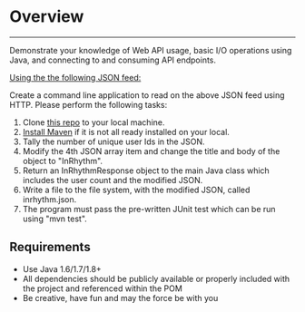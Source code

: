 # Overview
-----------------------------------------------------------------------------------------------------------------------------------
Demonstrate your knowledge of Web API usage, basic I/O operations using Java, and connecting to and consuming API endpoints.

[Using the the following JSON feed:](http://jsonplaceholder.typicode.com/posts)

Create a command line application to read on the above JSON feed using HTTP. Please perform the following tasks:

1. Clone [this repo](https://github.com/inrhythm/java-api-test) to your local machine.
2. [Install Maven](https://maven.apache.org/index.html) if it is not all ready installed on your local. 
3. Tally the number of unique user Ids in the JSON.
4. Modify the 4th JSON array item and change the title and body of the object to "InRhythm". 
5. Return an InRhythmResponse object to the main Java class which includes the user count and the modified JSON.
6. Write a file to the file system, with the modified JSON, called inrhythm.json.
7. The program must pass the pre-written JUnit test which can be run using "mvn test".

## Requirements
- Use Java 1.6/1.7/1.8+
- All dependencies should be publicly available or properly included with the project and referenced within the POM
- Be creative, have fun and may the force be with you

